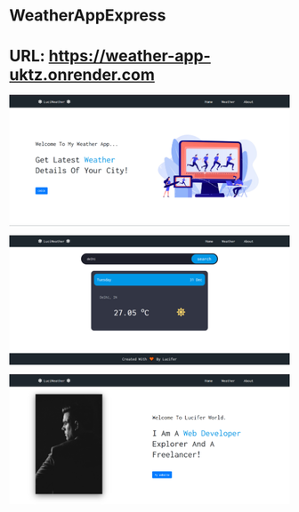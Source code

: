 # WeatherAppExpress

# URL: https://weather-app-uktz.onrender.com


![alt text](https://github.com/Lucifer-00007/WeatherAppExpress/blob/main/git_Img/home.png)

![alt text](https://github.com/Lucifer-00007/WeatherAppExpress/blob/main/git_Img/weather.png)

![alt text](https://github.com/Lucifer-00007/WeatherAppExpress/blob/main/git_Img/about.png)
